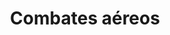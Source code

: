 ﻿---
title: "Combates aéreos"
permalink: periodes_638.html
layout: periode
dataInici: 1939-09-01
dataFi: 1945-09-02
sidebar: periodes
pares:
  - 347:
    title: "Segunda Guerra Mundial"
    dataInici: "(1939-09-01)"
    dataFi: "(1945-09-02)"

fills:
jocsPrincipals:
  - title: "Luftwaffe"
    bggId: 3646
    dataInici: 
    dataFi: 

  - title: "Over the Reich"
    bggId: 8316
    dataInici: 
    dataFi: 

  - title: "Skies Above the Reich"
    bggId: 191612
    dataInici: 
    dataFi: 

  - title: "Target for Today"
    bggId: 160903
    dataInici: 
    dataFi: 

  - title: "Rise of the Luftwaffe"
    bggId: 1372
    dataInici: 
    dataFi: 

  - title: "Achtung: Spitfire!"
    bggId: 5614
    dataInici: 
    dataFi: 

  - title: "Spitfire"
    bggId: 3571
    dataInici: 
    dataFi: 

jocsEscenaris:
  - title: "Angels One Five"
    bggId: 128850

  - title: "Axis & Allies Air Force Miniatures: Bandits High"
    bggId: 138589

  - title: "Bomber Command"
    bggId: 27101

  - title: "Buffalo Wings"
    bggId: 40258

  - title: "Corsair Leader"
    bggId: 20734

  - title: "Mercenary Air Squadron"
    bggId: 31661

  - title: "Nightfighter"
    bggId: 33924

  - title: "Table Air Combat: Hurricane Mk.I"
    bggId: 199027

  - title: "Table Air Combat: Spitfire V"
    bggId: 199504

  - title: "B-17: Queen of the Skies"
    bggId: 1032
    dataInici: 
    dataFi: 

  - title: "B-29 Superfortress"
    bggId: 28907
    dataInici: 
    dataFi: 

  - title: "Duel in the Dark"
    bggId: 27048
    dataInici: 
    dataFi: 

  - title: "Enemy Coast Ahead: The Dambuster Raid"
    bggId: 142889
    dataInici: 
    dataFi: 

  - title: "Wings of War: Dawn of War"
    bggId: 22532
    dataInici: 
    dataFi: 

  - title: "Wings of War: Fire from the Sky"
    bggId: 36482
    dataInici: 
    dataFi: 

  - title: "Nightfighter Ace: Air Defense Over Germany, 1943-44"
    bggId: 242227
    dataInici: 
    dataFi: 

  - title: "Air Force"
    bggId: 3608
    dataInici: 
    dataFi: 

  - title: "Black Cross / Blue Sky"
    bggId: 50764
    dataInici: 
    dataFi: 

  - title: "Down in Flames: Aces High"
    bggId: 36325
    dataInici: 
    dataFi: 

jocsEpoca:
jocsEpocaEscenaris:
---

